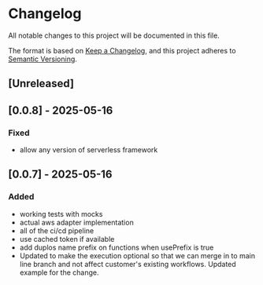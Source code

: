 # Changelog

All notable changes to this project will be documented in this file.

The format is based on [Keep a Changelog](https://keepachangelog.com/en/1.1.0/),
and this project adheres to [Semantic Versioning](https://semver.org/spec/v2.0.0.html).

## [Unreleased]

## [0.0.8] - 2025-05-16

### Fixed  

- allow any version of serverless framework

## [0.0.7] - 2025-05-16

### Added 

- working tests with mocks
- actual aws adapter implementation
- all of the ci/cd pipeline
- use cached token if available
- add duplos name prefix on functions when usePrefix is true
- Updated to make the execution optional so that we can merge in to main line branch and not affect customer's existing workflows. Updated example for the change.

